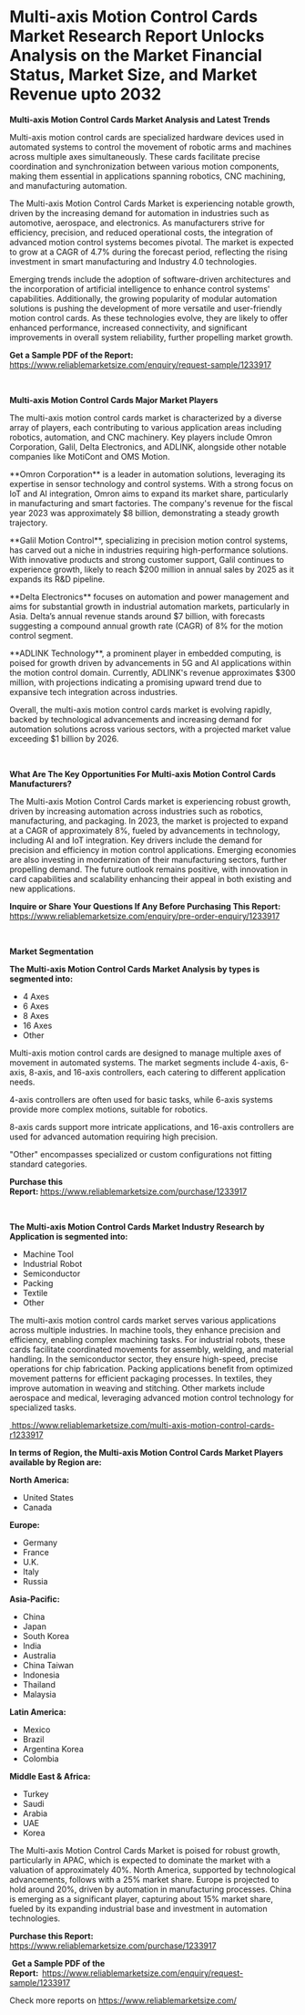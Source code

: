 <p><h1>Multi-axis Motion Control Cards Market Research Report Unlocks Analysis on the Market Financial Status, Market Size, and Market Revenue upto 2032</h1></p><p><strong>Multi-axis Motion Control Cards Market Analysis and Latest Trends</strong></p>
<p><p>Multi-axis motion control cards are specialized hardware devices used in automated systems to control the movement of robotic arms and machines across multiple axes simultaneously. These cards facilitate precise coordination and synchronization between various motion components, making them essential in applications spanning robotics, CNC machining, and manufacturing automation.</p><p>The Multi-axis Motion Control Cards Market is experiencing notable growth, driven by the increasing demand for automation in industries such as automotive, aerospace, and electronics. As manufacturers strive for efficiency, precision, and reduced operational costs, the integration of advanced motion control systems becomes pivotal. The market is expected to grow at a CAGR of 4.7% during the forecast period, reflecting the rising investment in smart manufacturing and Industry 4.0 technologies.</p><p>Emerging trends include the adoption of software-driven architectures and the incorporation of artificial intelligence to enhance control systems' capabilities. Additionally, the growing popularity of modular automation solutions is pushing the development of more versatile and user-friendly motion control cards. As these technologies evolve, they are likely to offer enhanced performance, increased connectivity, and significant improvements in overall system reliability, further propelling market growth.</p></p>
<p><strong>Get a Sample PDF of the Report:&nbsp;</strong> <a href="https://www.reliablemarketsize.com/enquiry/request-sample/1233917?utm_campaign=2526&utm_medium=2&utm_source=Github&utm_content=ia&utm_term=06042025&utm_id=multi-axis-motion-control-cards">https://www.reliablemarketsize.com/enquiry/request-sample/1233917</a></p>
<p>&nbsp;</p>
<p><strong>Multi-axis Motion Control Cards Major Market Players</strong></p>
<p><p>The multi-axis motion control cards market is characterized by a diverse array of players, each contributing to various application areas including robotics, automation, and CNC machinery. Key players include Omron Corporation, Galil, Delta Electronics, and ADLINK, alongside other notable companies like MotiCont and OMS Motion.</p><p>**Omron Corporation** is a leader in automation solutions, leveraging its expertise in sensor technology and control systems. With a strong focus on IoT and AI integration, Omron aims to expand its market share, particularly in manufacturing and smart factories. The company's revenue for the fiscal year 2023 was approximately $8 billion, demonstrating a steady growth trajectory.</p><p>**Galil Motion Control**, specializing in precision motion control systems, has carved out a niche in industries requiring high-performance solutions. With innovative products and strong customer support, Galil continues to experience growth, likely to reach $200 million in annual sales by 2025 as it expands its R&D pipeline.</p><p>**Delta Electronics** focuses on automation and power management and aims for substantial growth in industrial automation markets, particularly in Asia. Delta’s annual revenue stands around $7 billion, with forecasts suggesting a compound annual growth rate (CAGR) of 8% for the motion control segment.</p><p>**ADLINK Technology**, a prominent player in embedded computing, is poised for growth driven by advancements in 5G and AI applications within the motion control domain. Currently, ADLINK's revenue approximates $300 million, with projections indicating a promising upward trend due to expansive tech integration across industries.</p><p>Overall, the multi-axis motion control cards market is evolving rapidly, backed by technological advancements and increasing demand for automation solutions across various sectors, with a projected market value exceeding $1 billion by 2026.</p></p>
<p>&nbsp;</p>
<p><strong>What Are The Key Opportunities For Multi-axis Motion Control Cards Manufacturers?</strong></p>
<p><p>The Multi-axis Motion Control Cards market is experiencing robust growth, driven by increasing automation across industries such as robotics, manufacturing, and packaging. In 2023, the market is projected to expand at a CAGR of approximately 8%, fueled by advancements in technology, including AI and IoT integration. Key drivers include the demand for precision and efficiency in motion control applications. Emerging economies are also investing in modernization of their manufacturing sectors, further propelling demand. The future outlook remains positive, with innovation in card capabilities and scalability enhancing their appeal in both existing and new applications.</p></p>
<p><strong>Inquire or Share Your Questions If Any Before Purchasing This Report:</strong> <a href="https://www.reliablemarketsize.com/enquiry/pre-order-enquiry/1233917?utm_campaign=2526&utm_medium=2&utm_source=Github&utm_content=ia&utm_term=06042025&utm_id=multi-axis-motion-control-cards">https://www.reliablemarketsize.com/enquiry/pre-order-enquiry/1233917</a></p>
<p>&nbsp;</p>
<p><strong>Market Segmentation</strong></p>
<p><strong>The Multi-axis Motion Control Cards Market Analysis by types is segmented into:</strong></p>
<p><ul><li>4 Axes</li><li>6 Axes</li><li>8 Axes</li><li>16 Axes</li><li>Other</li></ul></p>
<p><p>Multi-axis motion control cards are designed to manage multiple axes of movement in automated systems. The market segments include 4-axis, 6-axis, 8-axis, and 16-axis controllers, each catering to different application needs. </p><p>4-axis controllers are often used for basic tasks, while 6-axis systems provide more complex motions, suitable for robotics. </p><p>8-axis cards support more intricate applications, and 16-axis controllers are used for advanced automation requiring high precision. </p><p>"Other" encompasses specialized or custom configurations not fitting standard categories.</p></p>
<p><strong>Purchase this Report:&nbsp;</strong><a href="https://www.reliablemarketsize.com/purchase/1233917?utm_campaign=2526&utm_medium=2&utm_source=Github&utm_content=ia&utm_term=06042025&utm_id=multi-axis-motion-control-cards">https://www.reliablemarketsize.com/purchase/1233917</a></p>
<p>&nbsp;</p>
<p><strong>The Multi-axis Motion Control Cards Market Industry Research by Application is segmented into:</strong></p>
<p><ul><li>Machine Tool</li><li>Industrial Robot</li><li>Semiconductor</li><li>Packing</li><li>Textile</li><li>Other</li></ul></p>
<p><p>The multi-axis motion control cards market serves various applications across multiple industries. In machine tools, they enhance precision and efficiency, enabling complex machining tasks. For industrial robots, these cards facilitate coordinated movements for assembly, welding, and material handling. In the semiconductor sector, they ensure high-speed, precise operations for chip fabrication. Packing applications benefit from optimized movement patterns for efficient packaging processes. In textiles, they improve automation in weaving and stitching. Other markets include aerospace and medical, leveraging advanced motion control technology for specialized tasks.</p></p>
<p><a href="https://www.reliablemarketsize.com/multi-axis-motion-control-cards-r1233917?utm_campaign=2526&utm_medium=2&utm_source=Github&utm_content=ia&utm_term=06042025&utm_id=multi-axis-motion-control-cards">&nbsp;https://www.reliablemarketsize.com/multi-axis-motion-control-cards-r1233917</a></p>
<p><strong>In terms of Region, the Multi-axis Motion Control Cards Market Players available by Region are:</strong></p>
<p>
    <p> <strong> North America: </strong>
        <ul>
            <li>United States</li>
            <li>Canada</li>
        </ul>
        </p> 
    <p> <strong> Europe: </strong>
        <ul>
            <li>Germany</li>
            <li>France</li>
            <li>U.K.</li>
            <li>Italy</li>
            <li>Russia</li>
        </ul>
        </p> 
    <p> <strong> Asia-Pacific: </strong>
        <ul>
            <li>China</li>
            <li>Japan</li>
            <li>South Korea</li>
            <li>India</li>
            <li>Australia</li>
            <li>China Taiwan</li>
            <li>Indonesia</li>
            <li>Thailand</li>
            <li>Malaysia</li>
        </ul>
        </p> 
    <p> <strong> Latin America: </strong>
        <ul>
            <li>Mexico</li>
            <li>Brazil</li>
            <li>Argentina Korea</li>
            <li>Colombia</li>
        </ul>
        </p> 
    <p> <strong> Middle East & Africa: </strong>
        <ul>
            <li>Turkey</li>
            <li>Saudi</li>
            <li>Arabia</li>
            <li>UAE</li>
            <li>Korea</li>
        </ul>
    </p>
    </p>
<p><p>The Multi-axis Motion Control Cards Market is poised for robust growth, particularly in APAC, which is expected to dominate the market with a valuation of approximately 40%. North America, supported by technological advancements, follows with a 25% market share. Europe is projected to hold around 20%, driven by automation in manufacturing processes. China is emerging as a significant player, capturing about 15% market share, fueled by its expanding industrial base and investment in automation technologies.</p></p>
<p><strong>Purchase this Report: </strong><a href="https://www.reliablemarketsize.com/purchase/1233917?utm_campaign=2526&utm_medium=2&utm_source=Github&utm_content=ia&utm_term=06042025&utm_id=multi-axis-motion-control-cards">https://www.reliablemarketsize.com/purchase/1233917</a></p>
<p>&nbsp;<strong>Get a Sample PDF of the Report:&nbsp;&nbsp;</strong><a href="https://www.reliablemarketsize.com/enquiry/request-sample/1233917?utm_campaign=2526&utm_medium=2&utm_source=Github&utm_content=ia&utm_term=06042025&utm_id=multi-axis-motion-control-cards">https://www.reliablemarketsize.com/enquiry/request-sample/1233917</a></p>
<p><strong></strong></p>
<p>Check more reports on <a href="https://www.reliablemarketsize.com/?utm_campaign=2526&utm_medium=2&utm_source=Github&utm_content=ia&utm_term=06042025&utm_id=multi-axis-motion-control-cards">https://www.reliablemarketsize.com/</a></p>